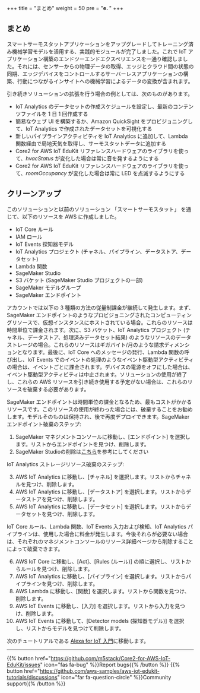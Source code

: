 +++
title = "まとめ"
weight = 50
pre = "<b>e. </b>"
+++

## まとめ
スマートサーモスタットアプリケーションをアップグレードしてトレーニング済み機械学習モデルを活用する、実践的モジュールが完了しました。これで IoT アプリケーション構築のエンドツーエンドエクスペリエンスを一通り確認しました。それには、センサーからの物理データの取得、エッジとクラウド間の状態の同期、エッジデバイスをコントロールするサーバーレスアプリケーションの構築、行動につながるインサイトへの機械学習によるデータの変換が含まれます。



引き続きソリューションの拡張を行う場合の例としては、次のものがあります。

* IoT Analytics のデータセットの作成スケジュールを設定し、最新のコンテンツファイルを 1 日 1 回作成する
* 簡易なウェブ UI を構築するか、Amazon QuickSight をプロビジョニングして、IoT Analytics で作成されたデータセットを可視化する
* 新しいパイプラインアクティビティを IoT Analytics に追加して、Lambda 関数経由で局地天気を取得し、サーモスタットデータに追加する
* Core2 for AWS IoT EduKit リファレンスハードウェアのライブラリを使って、*hvacStatus* が変化した場合は常に音を発するようにする
* Core2 for AWS IoT EduKit リファレンスハードウェアのライブラリを使って、*roomOccupancy* が変化した場合は常に LED を点滅するようにする

## クリーンアップ
このソリューションと以前のソリューション 「スマートサーモスタット」 を通じて、以下のリソースを AWS に作成しました。

* IoT Core ルール
* IAM ロール
* IoT Events 探知器モデル
* IoT Analytics プロジェクト (チャネル、パイプライン、データストア、データセット)
* Lambda 関数
* SageMaker Studio
* S3 バケット (SageMaker Studio プロジェクトの一部)
* SageMaker モデルグループ
* SageMaker エンドポイント

アカウントでは以下の 3 種類の方法の従量制課金が継続して発生します。まず、SageMaker エンドポイントのようなプロビジョニングされたコンピューティングリソースで、仮想インスタンスにホストされている場合。これらのリソースは時間単位で課金されます。次に、S3 バケット、IoT Analytics プロジェクト (チャネル、データストア、処理済みデータセット結果) のようなリソースのデータストレージの場合。これらのリソースはギガバイト/月のような請求ディメンションとなります。最後に、IoT Core へのメッセージの発行、Lambda 関数の呼び出し、IoT Events でのイベントの処理のようなイベント駆動型アクティビティの場合は、イベントごとに課金されます。デバイスの電源をオフにした場合は、イベント駆動型アクティビティは中止されます。ソリューションの使用が終了し、これらの AWS リソースを引き続き使用する予定がない場合は、これらのリソースを破棄する必要があります。

SageMaker エンドポイントは時間単位の課金となるため、最もコストがかかるリソースです。このリソースの使用が終わった場合には、破棄することをお勧めします。モデルそのものは保持され、後で再度デプロイできます。SageMaker エンドポイント破棄のステップ:

1. SageMaker マネジメントコンソールに移動し、[エンドポイント] を選択します。リストからエンドポイントを見つけ、削除します。
2. SageMaker Studioの削除は[こちら](https://docs.aws.amazon.com/sagemaker/latest/dg/gs-studio-delete-domain.html#gs-studio-delete-domain-studio)を参考にしてください

IoT Analytics ストレージリソース破棄のステップ:

3. AWS IoT Analytics に移動し、[チャネル] を選択します。リストからチャネルを見つけ、削除します。
4. AWS IoT Analytics に移動し、[データストア] を選択します。リストからデータストアを見つけ、削除します。
5. AWS IoT Analytics に移動し、[データセット] を選択します。リストからデータセットを見つけ、削除します。

IoT Core ルール、Lambda 関数、IoT Events 入力および検知、IoT Analytics パイプラインは、使用した場合に料金が発生します。今後それらが必要ない場合は、それぞれのマネジメントコンソールのリソース詳細ページから削除することによって破棄できます。

6. AWS IoT Core に移動し、[Act]、[Rules (ルール)] の順に選択し、リストからルールを見つけ、削除します。
7. AWS IoT Analytics に移動し、[パイプライン] を選択します。リストからパイプラインを見つけ、削除します。
8. AWS Lambda に移動し、[関数] を選択します。リストから関数を見つけ、削除します。
9. AWS IoT Events に移動し、[入力] を選択します。リストから入力を見つけ、削除します。
10. AWS IoT Events に移動して、[Detector models (探知器モデル)] を選択し、リストからモデルを見つけて削除します。

次のチュートリアルである [Alexa for IoT 入門](/ja/intro-to-alexa-for-iot.html)に移動します。

---
{{% button href="https://github.com/m5stack/Core2-for-AWS-IoT-EduKit/issues" icon="fas fa-bug" %}}Report bugs{{% /button %}} {{% button href="https://github.com/aws-samples/aws-iot-edukit-tutorials/discussions" icon="far fa-question-circle" %}}Community support{{% /button %}}